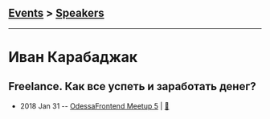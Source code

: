 ## [Events](../README.md) > [Speakers](../speakers.md)
---

# Иван Карабаджак

## Freelance. Как все успеть и заработать денег?
- 2018 Jan 31 -- [OdessaFrontend Meetup 5](https://youtu.be/T9qbhZgAToo)  | [:notebook:](https://www.slideshare.net/odessafrontend/freelance-odessafrontend-meetup-5)  
